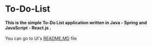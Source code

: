 # To-Do-List

#### This is the simple To-Do List application written in Java - Spring and JavaScript - React.js .

You can go to UI's [README.MD](https://github.com/alpaslankaraer/To-Do-List/blob/master/to-do-ui/README.md) file
